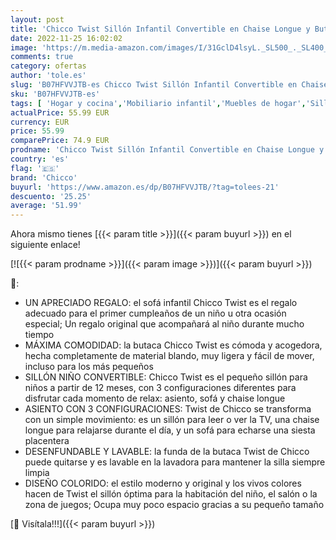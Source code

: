 ```yaml
---
layout: post
title: 'Chicco Twist Sillón Infantil Convertible en Chaise Longue y Butaca  Sofá Infantil  3 Configuraciones  Silla Cómoda y Ligera  Transformable  Puff Niños a Partir de 12 M  Color Beige  Dune   1 Unidad'
date: 2022-11-25 16:02:02
image: 'https://m.media-amazon.com/images/I/31GclD4lsyL._SL500_._SL400_.jpg'
comments: true
category: ofertas
author: 'tole.es'
slug: 'B07HFVVJTB-es Chicco Twist Sillón Infantil Convertible en Chaise Longue...'
sku: 'B07HFVVJTB-es'
tags: [ 'Hogar y cocina','Mobiliario infantil','Muebles de hogar','Sillas infantiles','Sillones infantiles','chicco','🇪🇸', ]
actualPrice: 55.99 EUR
currency: EUR
price: 55.99
comparePrice: 74.9 EUR
prodname: 'Chicco Twist Sillón Infantil Convertible en Chaise Longue y Butaca  Sofá Infantil  3 Configuraciones  Silla Cómoda y Ligera  Transformable  Puff Niños a Partir de 12 M  Color Beige  Dune   1 Unidad'
country: 'es'
flag: '🇪🇸'
brand: 'Chicco'
buyurl: 'https://www.amazon.es/dp/B07HFVVJTB/?tag=tolees-21'
descuento: '25.25'
average: '51.99'
---
```


Ahora mismo tienes [{{< param title >}}]({{< param buyurl >}}) en el siguiente enlace!

[![{{< param prodname >}}]({{< param image >}})]({{< param buyurl >}})

🔎:

- UN APRECIADO REGALO: el sofá infantil Chicco Twist es el regalo adecuado para el primer cumpleaños de un niño u otra ocasión especial; Un regalo original que acompañará al niño durante mucho tiempo
- MÁXIMA COMODIDAD: la butaca Chicco Twist es cómoda y acogedora, hecha completamente de material blando, muy ligera y fácil de mover, incluso para los más pequeños
- SILLÓN NIÑO CONVERTIBLE: Chicco Twist es el pequeño sillón para niños a partir de 12 meses, con 3 configuraciones diferentes para disfrutar cada momento de relax: asiento, sofá y chaise longue
- ASIENTO CON 3 CONFIGURACIONES: Twist de Chicco se transforma con un simple movimiento: es un sillón para leer o ver la TV, una chaise longue para relajarse durante el día, y un sofá para echarse una siesta placentera
- DESENFUNDABLE Y LAVABLE: la funda de la butaca Twist de Chicco puede quitarse y es lavable en la lavadora para mantener la silla siempre limpia
- DISEÑO COLORIDO: el estilo moderno y original y los vivos colores hacen de Twist el sillón óptima para la habitación del niño, el salón o la zona de juegos; Ocupa muy poco espacio gracias a su pequeño tamaño

[🛒 Visítala!!!]({{< param buyurl >}})
